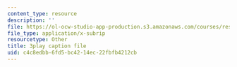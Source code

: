 ```yaml
---
content_type: resource
description: ''
file: https://ol-ocw-studio-app-production.s3.amazonaws.com/courses/res-6-012-introduction-to-probability-spring-2018/c4c8edbb6fd5bc4214ec22fbfb4212cb_2JoRO8Cydtc.srt
file_type: application/x-subrip
resourcetype: Other
title: 3play caption file
uid: c4c8edbb-6fd5-bc42-14ec-22fbfb4212cb
---
```

